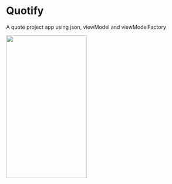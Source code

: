 # Quotify
A quote project app using json, viewModel and viewModelFactory

<img src="https://user-images.githubusercontent.com/63710339/218760039-c2280a21-3284-4150-8e8a-fda0e8180803.jpg" width="220" height="390" align="left">
